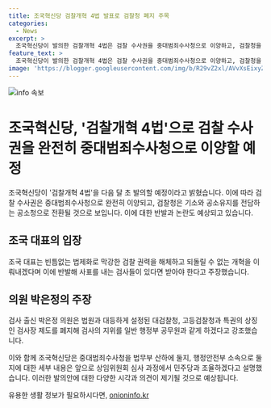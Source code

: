 ```yaml
---
title: 조국혁신당 검찰개혁 4법 발표로 검찰청 폐지 주목
categories:
  - News
excerpt: >
  조국혁신당이 발의한 검찰개혁 4법은 검찰 수사권을 중대범죄수사청으로 이양하고, 검찰청을 공소청으로 전환하는 내용을 포함하고 있습니다. 조국 대표는 법제화를 통해 검찰 권력을 해체하고 영구적인 개혁을 이루고자 하며, 반발하는 검사들의 사표를 받아들일 것임을 주장했습니다. 또한, 검사 출신 박은정 의원은 대검찰청, 고등검찰청과 검사장 제도를 폐지하여 검사의 지위를 공무원과 동등하게 할 계획이라고 강조했습니다. 세부 내용은 상임위원회 심사를 통해 논의될 예정입니다.
feature_text: >
  조국혁신당이 발의한 검찰개혁 4법은 검찰 수사권을 중대범죄수사청으로 이양하고, 검찰청을 공소청으로 전환하는 내용을 포함하고 있습니다. 조국 대표는 법제화를 통해 검찰 권력을 해체하고 영구적인 개혁을 이루고자 하며, 반발하는 검사들의 사표를 받아들일 것임을 주장했습니다. 또한, 검사 출신 박은정 의원은 대검찰청, 고등검찰청과 검사장 제도를 폐지하여 검사의 지위를 공무원과 동등하게 할 계획이라고 강조했습니다. 세부 내용은 상임위원회 심사를 통해 논의될 예정입니다.
image: 'https://blogger.googleusercontent.com/img/b/R29vZ2xl/AVvXsEixyZcFfHzMRdzZMjFBmAUKJYCLCGyLL1o632UiGVXcaFdKo_bkvkuCioo0uUKlGfBVcT3P84aROyZIXSBEx3Aw5nCQ3pTgDom1WDC4m8eifvWiAmWEEVb4x6G_l8C0QH225ldMjyaFvpxGEBGNO37VmDTDMHGhJPq73UglMfDca1-0aw/s1600/blogspot.png'
---
```


<p><img src="https://blogger.googleusercontent.com/img/b/R29vZ2xl/AVvXsEixyZcFfHzMRdzZMjFBmAUKJYCLCGyLL1o632UiGVXcaFdKo_bkvkuCioo0uUKlGfBVcT3P84aROyZIXSBEx3Aw5nCQ3pTgDom1WDC4m8eifvWiAmWEEVb4x6G_l8C0QH225ldMjyaFvpxGEBGNO37VmDTDMHGhJPq73UglMfDca1-0aw/s1600/blogspot.png" alt="info 속보" /></p>

<h1>조국혁신당, '검찰개혁 4법'으로 검찰 수사권을 완전히 중대범죄수사청으로 이양할 예정</h1>

<p>조국혁신당이 '검찰개혁 4법'을 다음 달 초 발의할 예정이라고 밝혔습니다. 이에 따라 검찰 수사권은 중대범죄수사청으로 완전히 이양되고, 검찰청은 기소와 공소유지를 전담하는 공소청으로 전환될 것으로 보입니다. 이에 대한 반발과 논란도 예상되고 있습니다.</p>

<h2 data-ke-size="size26">조국 대표의 입장</h2>

<p>조국 대표는 빈틈없는 법제화로 막강한 검찰 권력을 해체하고 되돌릴 수 없는 개혁을 이뤄내겠다며 이에 반발해 사표를 내는 검사들이 있다면 받아야 한다고 주장했습니다.</p>

<h2 data-ke-size="size26">의원 박은정의 주장</h2>

<p>검사 출신 박은정 의원은 법원과 대등하게 설정된 대검찰청, 고등검찰청과 특권의 상징인 검사장 제도를 폐지해 검사의 지위를 일반 행정부 공무원과 같게 하겠다고 강조했습니다.</p>

<p>이와 함께 조국혁신당은 중대범죄수사청을 법무부 산하에 둘지, 행정안전부 소속으로 둘지에 대한 세부 내용은 앞으로 상임위원회 심사 과정에서 민주당과 조율하겠다고 설명했습니다. 이러한 발의안에 대한 다양한 시각과 의견이 제기될 것으로 예상됩니다.</p>
유용한 생활 정보가 필요하시다면, <a href="https://onioninfo.kr" rel="dofollow">onioninfo.kr</a>


